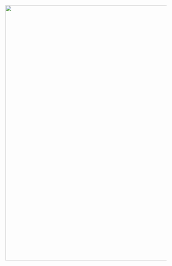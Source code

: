 <img src="[https://github.com/mihaelacsn/lab5_PWeb/blob/main/GIF.gif.gif](https://github.com/mihaelacsn/lab5_PWeb/blob/main/recording.gif)" width=800 />
